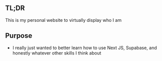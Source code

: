 ## TL;DR 
This is my personal website to virtually display who I am

## Purpose 
- I really just wanted to better learn how to use Next JS, Supabase, and honestly whatever other skills I think about
